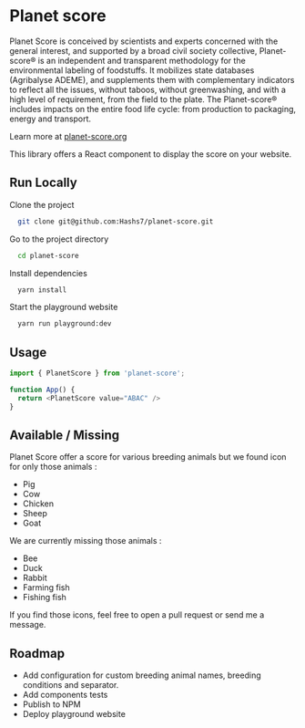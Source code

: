# Planet score

Planet Score is conceived by scientists and experts concerned with the general interest, and supported by a broad civil society collective, Planet-score® is an independent and transparent methodology for the environmental labeling of foodstuffs. It mobilizes state databases (Agribalyse ADEME), and supplements them with complementary indicators to reflect all the issues, without taboos, without greenwashing, and with a high level of requirement, from the field to the plate. The Planet-score® includes impacts on the entire food life cycle: from production to packaging, energy and transport.

Learn more at [planet-score.org](https://www.planet-score.org)

This library offers a React component to display the score on your website.


## Run Locally

Clone the project

```bash
  git clone git@github.com:Hashs7/planet-score.git
```

Go to the project directory

```bash
  cd planet-score
```

Install dependencies

```bash
  yarn install
```

Start the playground website

```bash
  yarn run playground:dev
```


## Usage

```javascript
import { PlanetScore } from 'planet-score';

function App() {
  return <PlanetScore value="ABAC" />
}
```


## Available / Missing

Planet Score offer a score for various breeding animals but we found icon for only those animals :
- Pig
- Cow
- Chicken
- Sheep
- Goat

We are currently missing those animals :
- Bee
- Duck
- Rabbit
- Farming fish
- Fishing fish

If you find those icons, feel free to open a pull request or send me a message.


## Roadmap

- Add configuration for custom breeding animal names, breeding conditions and separator.
- Add components tests
- Publish to NPM
- Deploy playground website
